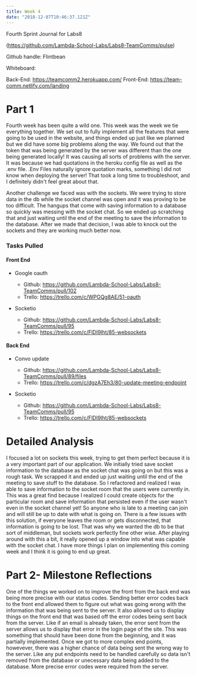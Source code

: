 ```yaml
---
title: Week 4
date: "2018-12-07T10:46:37.121Z"
---
```


Fourth Sprint Journal for Labs8

(https://github.com/Lambda-School-Labs/Labs8-TeamComms/pulse)

Github handle: Flintbean

Whiteboard: 

Back-End: https://teamcomm2.herokuapp.com/ 
Front-End: https://team-comm.netlify.com/landing

# Part 1

Fourth week has been quite a wild one. This week was the week we tie everything together. We set out to fully implement all the features that were going to be used in the website, and things ended up just like we planned but we did have some big problems along the way. We found out that the token that was being generated by the server was different than the one being generated locally! It was causing all sorts of problems with the server. It was because we had quotations in the heroku config file as well as the .env file. .Env Files naturally ignore quotation marks, something I did not know when deploying the server! That took a long time to troubleshoot, and I definitely didn't feel great about that. 

Another challenge we faced was with the sockets. We were trying to store data in the db while the socket channel was open and it was proving to be too difficult. The hangups that come with saving information to a database so quickly was messing with the socket chat. So we ended up scratching that and just waiting until the end of the meeting to save the information to the database. After we made that decision, I was able to knock out the sockets and they are working much better now.

### Tasks Pulled

#### Front End

* Google oauth
    * Github: https://github.com/Lambda-School-Labs/Labs8-TeamComms/pull/102
    * Trello: https://trello.com/c/WPGQg8AE/51-oauth
  
* Socketio
    * Github: https://github.com/Lambda-School-Labs/Labs8-TeamComms/pull/95
    * Trello: https://trello.com/c/FlDI9lht/85-websockets

#### Back End

* Convo update
    * Github: https://github.com/Lambda-School-Labs/Labs8-TeamComms/pull/89/files
    * Trello: https://trello.com/c/dgzA7Eh3/80-update-meeting-endpoint

* Socketio
    * Github: https://github.com/Lambda-School-Labs/Labs8-TeamComms/pull/95
    * Trello: https://trello.com/c/FlDI9lht/85-websockets


# Detailed Analysis

I focused a lot on sockets this week, trying to get them perfect because it is a very important part of our application. We initially tried save socket information to the database as the socket chat was going on but this was a rough task. We scrapped it and ended up just waiting until the end of the meeting to save stuff to the database. So I refactored and realized I was able to save information to the socket room that the users were currently in. This was a great find because I realized I could create objects for the particular room and save information that persisted even if the user wasn't even in the socket channel yet! So anyone who is late to a meeting can join and will still be up to date with what is going on. There is a few issues with this solution, if everyone leaves the room or gets disconnected, that information is going to be lost. That was why we wanted the db to be that sort of middleman, but sockets work perfectly fine other wise. After playing around with this a bit, it really opened up a window into what was capable with the socket chat. I have more things I plan on implementing this coming week and I think it is going to end up great.

# Part 2- Milestone Reflections

One of the things we worked on to improve the front from the back end was being more precise with our status codes. Sending better error codes back to the front end allowed them to figure out what was going wrong with the information that was being sent to the server. It also allowed us to display things on the front end that was based off the error codes being sent back from the server. Like if an email is already taken, the error sent from the server allows us to display that error in the login page of the site. This was something that should have been done from the beginning, and it was partially implemented. Once we got to more complex end points, howevever, there was a higher chance of data being sent the wrong way to the server. Like any put endpoints need to be handled carefully so data isn't removed from the database or unecessary data being added to the database. More precise error codes were required from the server.